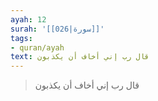 ```yaml
---
ayah: 12
surah: '[[026|سورة]]'
tags:
- quran/ayah
text: قال رب إني أخاف أن يكذبون
---
```

> قال رب إني أخاف أن يكذبون

